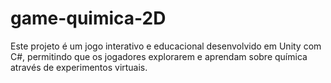 # game-quimica-2D
Este projeto é um jogo interativo e educacional desenvolvido em Unity com C#, permitindo que os jogadores explorarem e aprendam sobre química através de experimentos virtuais.
